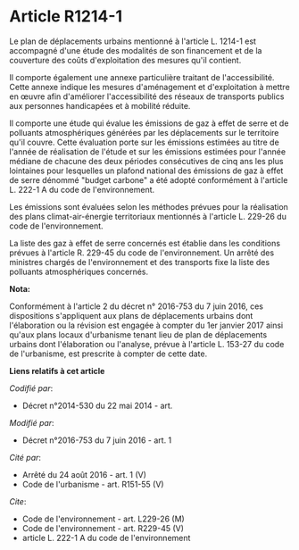 # Article R1214-1

Le plan de déplacements urbains mentionné à l'article L. 1214-1 est accompagné d'une étude des modalités de son financement
et de la couverture des coûts d'exploitation des mesures qu'il contient. 

Il comporte également une annexe particulière traitant de l'accessibilité. Cette annexe indique les mesures d'aménagement et
d'exploitation à mettre en œuvre afin d'améliorer l'accessibilité des réseaux de transports publics aux personnes handicapées
et à mobilité réduite.

Il comporte une étude qui évalue les émissions de gaz à effet de serre et de polluants atmosphériques générées par les
déplacements sur le territoire qu'il couvre. Cette évaluation porte sur les émissions estimées au titre de l'année de
réalisation de l'étude et sur les émissions estimées pour l'année médiane de chacune des deux périodes consécutives de cinq
ans les plus lointaines pour lesquelles un plafond national des émissions de gaz à effet de serre dénommé "budget carbone" a
été adopté conformément à l'article L. 222-1 A du code de l'environnement. 

Les émissions sont évaluées selon les méthodes prévues pour la réalisation des plans climat-air-énergie territoriaux
mentionnés à l'article L. 229-26 du code de l'environnement. 

La liste des gaz à effet de serre concernés est établie dans les conditions prévues à l'article R. 229-45 du code de
l'environnement. Un arrêté des ministres chargés de l'environnement et des transports fixe la liste des polluants
atmosphériques concernés.

**Nota:**

Conformément à l'article 2 du décret n° 2016-753 du 7 juin 2016, ces dispositions s'appliquent aux plans de déplacements
urbains dont l'élaboration ou la révision est engagée à compter du 1er janvier 2017 ainsi qu'aux plans locaux d'urbanisme
tenant lieu de plan de déplacements urbains dont l'élaboration ou l'analyse, prévue à l'article L. 153-27 du code de
l'urbanisme, est prescrite à compter de cette date.

**Liens relatifs à cet article**

_Codifié par_:

  - Décret n°2014-530 du 22 mai 2014 - art.

_Modifié par_:

  - Décret n°2016-753 du 7 juin 2016 - art. 1

_Cité par_:

  - Arrêté du 24 août 2016 - art. 1 (V)
  - Code de l'urbanisme - art. R151-55 (V)

_Cite_:

  - Code de l'environnement - art. L229-26 (M)
  - Code de l'environnement - art. R229-45 (V)
  - article L. 222-1 A du code de l'environnement
